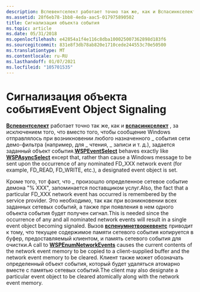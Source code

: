```yaml
---
description: Вспевентселект работает точно так же, как и Вспасинкселект, за исключением того, что вместо того, чтобы сообщение Windows отправлялось при возникновении любого назначенного \_ события сети демо-фильтра (например, для \_ чтения, \_ записи и т. д.), задается заданный объект события.
ms.assetid: 28f6eb78-1bb8-4eda-aac5-017975890502
title: Сигнализация объекта события
ms.topic: article
ms.date: 05/31/2018
ms.openlocfilehash: e42854a1f4e116c8dba100025007362898d183f6
ms.sourcegitcommit: 831e8f3db78ab820e1710cede244553c70e50500
ms.translationtype: MT
ms.contentlocale: ru-RU
ms.lasthandoff: 01/07/2021
ms.locfileid: "105701535"
---
```

# <a name="event-object-signaling"></a><span data-ttu-id="849fc-103">Сигнализация объекта события</span><span class="sxs-lookup"><span data-stu-id="849fc-103">Event Object Signaling</span></span>

<span data-ttu-id="849fc-104">[**Вспевентселект**](/previous-versions/windows/hardware/network/ff566287(v=vs.85)) работает точно так же, как и [**вспасинкселект**](/previous-versions/windows/desktop/legacy/ms742267(v=vs.85)) , за исключением того, что вместо того, чтобы сообщение Windows отправлялось при возникновении любого назначенного \_ события сети демо-фильтра (например, для \_ чтения, \_ записи и т. д.), задается заданный объект события.</span><span class="sxs-lookup"><span data-stu-id="849fc-104">[**WSPEventSelect**](/previous-versions/windows/hardware/network/ff566287(v=vs.85)) behaves exactly like [**WSPAsyncSelect**](/previous-versions/windows/desktop/legacy/ms742267(v=vs.85)) except that, rather than cause a Windows message to be sent upon the occurrence of any nominated FD\_XXX network event (for example, FD\_READ, FD\_WRITE, etc.), a designated event object is set.</span></span>

<span data-ttu-id="849fc-105">Кроме того, тот факт, что \_ произошло определенное сетевое событие демона "% XXX", запоминается поставщиком услуг.</span><span class="sxs-lookup"><span data-stu-id="849fc-105">Also, the fact that a particular FD\_XXX network event has occurred is remembered by the service provider.</span></span> <span data-ttu-id="849fc-106">Это необходимо, так как при возникновении всех заданных сетевых событий, а также при появления в нем одного объекта события будет получен сигнал.</span><span class="sxs-lookup"><span data-stu-id="849fc-106">This is needed since the occurrence of any and all nominated network events will result in a single event object becoming signaled.</span></span> <span data-ttu-id="849fc-107">Вызов [**вспенумнетворкевентс**](/previous-versions/windows/hardware/network/ff566284(v=vs.85)) приводит к тому, что текущее содержимое памяти сетевого события копируется в буфер, предоставляемый клиентом, и память сетевого события для очистки.</span><span class="sxs-lookup"><span data-stu-id="849fc-107">A call to [**WSPEnumNetworkEvents**](/previous-versions/windows/hardware/network/ff566284(v=vs.85)) causes the current contents of the network event memory to be copied to a client-supplied buffer and the network event memory to be cleared.</span></span> <span data-ttu-id="849fc-108">Клиент также может обозначать определенный объект события, который будет удаляться атомарно вместе с памятью сетевых событий.</span><span class="sxs-lookup"><span data-stu-id="849fc-108">The client may also designate a particular event object to be cleared atomically along with the network event memory.</span></span>

 

 
